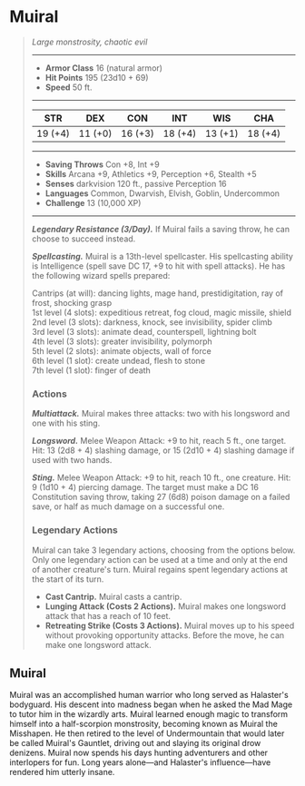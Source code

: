# Muiral
>*Large monstrosity, chaotic evil*
>___
>- **Armor Class** 16 (natural armor)
>- **Hit Points** 195 (23d10 + 69)
>- **Speed** 50 ft.
>___
>|STR|DEX|CON|INT|WIS|CHA|
>|:---:|:---:|:---:|:---:|:---:|:---:|
>|19 (+4)|11 (+0)|16 (+3)|18 (+4)|13 (+1)|18 (+4)|
>___
>- **Saving Throws** Con +8, Int +9
>- **Skills** Arcana +9, Athletics +9, Perception +6, Stealth +5
>- **Senses** darkvision 120 ft., passive Perception 16
>- **Languages** Common, Dwarvish, Elvish, Goblin, Undercommon
>- **Challenge** 13 (10,000 XP)
>___
>***Legendary Resistance (3/Day).*** If Muiral fails a saving throw, he can choose to succeed instead.  
>
>***Spellcasting.*** Muiral is a 13th-level spellcaster. His spellcasting ability is Intelligence (spell save DC 17, +9 to hit with spell attacks). He has the following wizard spells prepared:  
>
>Cantrips (at will): dancing lights, mage hand, prestidigitation, ray of frost, shocking grasp  
>1st level (4 slots): expeditious retreat, fog cloud, magic missile, shield  
>2nd level (3 slots): darkness, knock, see invisibility, spider climb  
>3rd level (3 slots): animate dead, counterspell, lightning bolt  
>4th level (3 slots): greater invisibility, polymorph  
>5th level (2 slots): animate objects, wall of force  
>6th level (1 slot): create undead, flesh to stone  
>7th level (1 slot): finger of death  
>
>### Actions
>***Multiattack.*** Muiral makes three attacks: two with his longsword and one with his sting.  
>
>***Longsword.*** Melee Weapon Attack: +9 to hit, reach 5 ft., one target. Hit: 13 (2d8 + 4) slashing damage, or 15 (2d10 + 4) slashing damage if used with two hands.  
>
>***Sting.*** Melee Weapon Attack: +9 to hit, reach 10 ft., one creature. Hit: 9 (1d10 + 4) piercing damage. The target must make a DC 16 Constitution saving throw, taking 27 (6d8) poison damage on a failed save, or half as much damage on a successful one.  
>
>### Legendary Actions
>Muiral can take 3 legendary actions, choosing from the options below. Only one legendary action can be used at a time and only at the end of another creature's turn. Muiral regains spent legendary actions at the start of its turn.
>
>- **Cast Cantrip.** Muiral casts a cantrip.
>- **Lunging Attack (Costs 2 Actions).** Muiral makes one longsword attack that has a reach of 10 feet.
>- **Retreating Strike (Costs 3 Actions).** Muiral moves up to his speed without provoking opportunity attacks. Before the move, he can make one longsword attack.
## Muiral
Muiral was an accomplished human warrior who long served as Halaster's bodyguard. His descent into madness began when he asked the Mad Mage to tutor him in the wizardly arts. Muiral learned enough magic to transform himself into a half-scorpion monstrosity, becoming known as Muiral the Misshapen. He then retired to the level of Undermountain that would later be called Muiral's Gauntlet, driving out and slaying its original drow denizens. Muiral now spends his days hunting adventurers and other interlopers for fun. Long years alone—and Halaster's influence—have rendered him utterly insane.